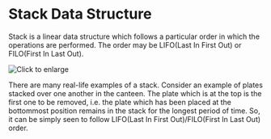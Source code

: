 # Stack Data Structure


Stack is a linear data structure which follows a particular order in which the operations are performed. The order may be LIFO(Last In First Out) or FILO(First In Last Out).

![](https://media.geeksforgeeks.org/wp-content/cdn-uploads/gq/2013/03/stack.png "Click to enlarge")

There are many real-life examples of a stack. Consider an example of plates stacked over one another in the canteen. The plate which is at the top is the first one to be removed, i.e. the plate which has been placed at the bottommost position remains in the stack for the longest period of time. So, it can be simply seen to follow LIFO(Last In First Out)/FILO(First In Last Out) order.
